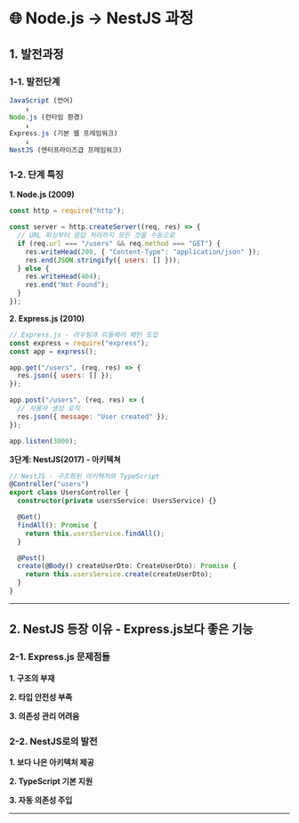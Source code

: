 # 🌐 Node.js -> NestJS 과정

## 1. 발전과정

### 1-1. 발전단계

```js
JavaScript (언어)
    ↓
Node.js (런타임 환경)
    ↓
Express.js (기본 웹 프레임워크)
    ↓
NestJS (엔터프라이즈급 프레임워크)
```

### 1-2. 단계 특징

**1. Node.js (2009)**

```js
const http = require("http");

const server = http.createServer((req, res) => {
  // URL 파싱부터 응답 처리까지 모든 것을 수동으로
  if (req.url === "/users" && req.method === "GET") {
    res.writeHead(200, { "Content-Type": "application/json" });
    res.end(JSON.stringify({ users: [] }));
  } else {
    res.writeHead(404);
    res.end("Not Found");
  }
});
```

**2. Express.js (2010)**

```js
// Express.js - 라우팅과 미들웨어 패턴 도입
const express = require("express");
const app = express();

app.get("/users", (req, res) => {
  res.json({ users: [] });
});

app.post("/users", (req, res) => {
  // 사용자 생성 로직
  res.json({ message: "User created" });
});

app.listen(3000);
```

**3단계: NestJS(2017) - 아키텍쳐**

```ts
// NestJS - 구조화된 아키텍처와 TypeScript
@Controller("users")
export class UsersController {
  constructor(private usersService: UsersService) {}

  @Get()
  findAll(): Promise {
    return this.usersService.findAll();
  }

  @Post()
  create(@Body() createUserDto: CreateUserDto): Promise {
    return this.usersService.create(createUserDto);
  }
}
```

---

## 2. NestJS 등장 이유 - Express.js보다 좋은 기능

### 2-1. Express.js 문제점들

**1. 구조의 부재**

**2. 타입 안전성 부족**

**3. 의존성 관리 어려움**

### 2-2. NestJS로의 발전

**1. 보다 나은 아키텍처 제공**

**2. TypeScript 기본 지원**

**3. 자동 의존성 주입**

---
